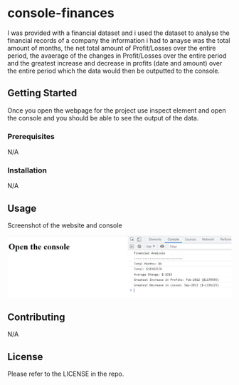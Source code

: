 # console-finances

I was provided with a financial dataset and i used the dataset to analyse the financial records of a company the information i had to anayse was the total amount of months, the net total amount of Profit/Losses over the entire period, the avaerage of the changes in Profit/Losses over the entire period and the greatest increase and decrease in profits (date and amount) over the entire period which the data would then be outputted to the console.

## Getting Started

Once you open the webpage for the project use inspect element and open the console and you should be able to see the output of the data.

### Prerequisites

N/A

### Installation

N/A

## Usage

Screenshot of the website and console

![Screenshot](https://github.com/Jmotsi/console-finances/blob/main/consolefinances.JPG)


## Contributing

N/A

## License

Please refer to the LICENSE in the repo.